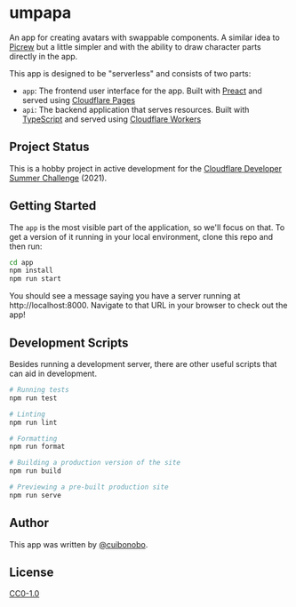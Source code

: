 # umpapa

An app for creating avatars with swappable components. A similar idea to [Picrew](https://picrew.me) but a little simpler and with the ability to draw character parts directly in the app.

This app is designed to be "serverless" and consists of two parts:
  * `app`: The frontend user interface for the app. Built with [Preact](https://preactjs.com/) and served using [Cloudflare Pages](https://pages.cloudflare.com/)
  * `api`: The backend application that serves resources. Built with [TypeScript](https://www.typescriptlang.org/) and served using [Cloudflare Workers](https://workers.cloudflare.com/)

## Project Status
This is a hobby project in active development for the [Cloudflare Developer Summer Challenge](https://challenge.developers.cloudflare.com/) (2021).

## Getting Started
The `app` is the most visible part of the application, so we'll focus on that. To get a version of it running in your local environment, clone this repo and then run:

```bash
cd app
npm install
npm run start
```

You should see a message saying you have a server running at http://localhost:8000. Navigate to that URL in your browser to check out the app!

## Development Scripts
Besides running a development server, there are other useful scripts that can aid in development.

```bash
# Running tests
npm run test

# Linting
npm run lint

# Formatting
npm run format

# Building a production version of the site
npm run build

# Previewing a pre-built production site
npm run serve
```

## Author
This app was written by [@cuibonobo](https://github.com/cuibonobo/).

## License
[CC0-1.0](https://github.com/cuibonobo/umpapa/blob/main/LICENSE.txt)
